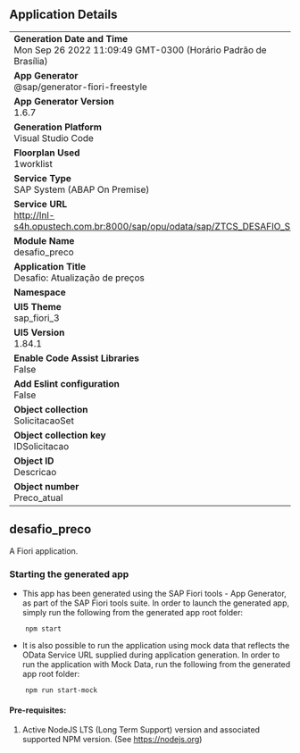 ## Application Details
|               |
| ------------- |
|**Generation Date and Time**<br>Mon Sep 26 2022 11:09:49 GMT-0300 (Horário Padrão de Brasília)|
|**App Generator**<br>@sap/generator-fiori-freestyle|
|**App Generator Version**<br>1.6.7|
|**Generation Platform**<br>Visual Studio Code|
|**Floorplan Used**<br>1worklist|
|**Service Type**<br>SAP System (ABAP On Premise)|
|**Service URL**<br>http://lnl-s4h.opustech.com.br:8000/sap/opu/odata/sap/ZTCS_DESAFIO_SRV
|**Module Name**<br>desafio_preco|
|**Application Title**<br>Desafio: Atualização de preços|
|**Namespace**<br>|
|**UI5 Theme**<br>sap_fiori_3|
|**UI5 Version**<br>1.84.1|
|**Enable Code Assist Libraries**<br>False|
|**Add Eslint configuration**<br>False|
|**Object collection**<br>SolicitacaoSet|
|**Object collection key**<br>IDSolicitacao|
|**Object ID**<br>Descricao|
|**Object number**<br>Preco_atual|

## desafio_preco

A Fiori application.

### Starting the generated app

-   This app has been generated using the SAP Fiori tools - App Generator, as part of the SAP Fiori tools suite.  In order to launch the generated app, simply run the following from the generated app root folder:

```
    npm start
```

- It is also possible to run the application using mock data that reflects the OData Service URL supplied during application generation.  In order to run the application with Mock Data, run the following from the generated app root folder:

```
    npm run start-mock
```

#### Pre-requisites:

1. Active NodeJS LTS (Long Term Support) version and associated supported NPM version.  (See https://nodejs.org)


